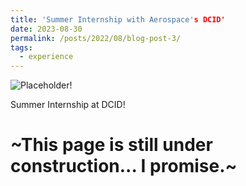 ```yaml
---
title: 'Summer Internship with Aerospace's DCID'
date: 2023-08-30
permalink: /posts/2022/08/blog-post-3/
tags:
  - experience
---
```


![Placeholder!](/images/500x300.png)

Summer Internship at DCID!

~This page is still under construction... I promise.~
======
